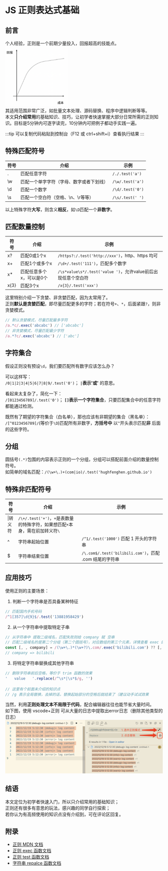 # JS 正则表达式基础

## 前言
个人经验，正则是一个前期少量投入，回报超高的技能点。  
<img src="./regex-roi.png" style="width: 200px;" />  
其适用范围非常广泛，如批量文本处理、源码替换、程序中逻辑判断等等。  
本文**只介绍常用**的基础知识、技巧，让初学者快速掌握大部分日常所需的正则知识。目标是5分钟内可逐字读完，10分钟内可把例子都动手实践一遍。  

:::tip
可以复制代码粘贴到控制台（F12 或 ctrl+shift+i）查看执行结果
:::

## 特殊匹配符号

|符号|介绍|示例|
|---|---|---|
|.|匹配任意字符|`/./.test('a')`|
|\w|匹配一个单字字符（字母、数字或者下划线）|`/\w/.test('a')`|
|\d|匹配一个数字|`/\d/.test('0')`|
|\s|匹配一个空白符（空格、\n、\r等等）|`/\s/.test(' ')`|

以上特殊字符**大写**，则含义**相反**，如`\D`匹配一个**非数字**。  

## 匹配数量控制
|符号|介绍|示例|
|---|---|---|
|x?|匹配0或1个x|`/https?:/.test('http://xxx')`，http、https 均可|
|x+|匹配1个或多个x|`/\d+/.test('111')`，匹配多个数字|
|x*|匹配任意多个x，可以是0个|`/\s*value\s*/.test('value ')`，允许value前后出现任意个空白符|
|x{3}|匹配3个x|`/x{3}/.test('xxx')`|

这里特别介绍一下贪婪、非贪婪匹配，因为太常用了。  
正则**默认是贪婪匹配**，即尽量匹配更多的字符；若在符号`+`、`*`，后面紧跟`?`，则非贪婪模式。  
```js
// 默认贪婪模式，尽量匹配最多字符
/a.*c/.exec('abcabc') // ['abcabc']
// 非贪婪模式，尽量匹配最少字符
/a.*?c/.exec('abcabc') // ['abc']
```

## 字符集合
假设正则没有预设`\d`，我们要匹配所有数字应该怎么办？  

可以这样写：   
`/0|1|2|3|4|5|6|7|8|9/.test('0')`； **`|`表示'或'** 的意思。  

看起来太复杂了，简化一下：   
`/[0123456789]/.test('0')`； **`[]`表示一个字符集合**，只要匹配集合中的任意字符都能通过检测。  

既然有了期望的字符集合（白名单），那也应该有非期望的集合（黑名单）：  
`/[^0123456789]/`(等价于`\D`)匹配所有非数字，**方括号中** 以`^`开头表示匹配**非** 后面的这些字符。  

## 分组
圆括号`(.*)`包围的内容表示正则的一个分组，分组可以搭配前面介绍的数量控制符号。  
如简单的域名匹配：`/(\w+\.)+(com|io)/.test('hughfenghen.github.io')`

## 特殊非匹配符号
|符号|介绍|示例|
|---|---|---|
|\\|转义符|`/\+/.test('+')`，`+`是表数量的特殊字符，如果想匹配`+`本身，需在前加转义符`\`|
|^|字符串起始位置|`/^1/.test('1000')` 匹配 1 开头的字符串|
|$|字符串结束位置|`/\.com$/.test('bilibili.com')`，匹配 .com 结尾的字符串|


## 应用技巧
使用正则的主要场景：  
1. 判断一个字符串是否具备某种特征  
```js
// 匹配国内手机号码
/^1[357]\d{9}$/.test('13881958429')
```
2. 从一个字符串中提取特定子串
```js
// 从字符串中 提取二级域名，匹配失败则给 company 赋 空串
// 匹配二级域名的是第二个分组（第二个圆括号），对应数组的第三个元素，详情查看 exec 的文档
const [, , company] = /(\w+\.)*(\w+?)\.com/.exec('bilibili.com') ?? [, , '']
// company => bilibili
```
3. 将特定字符串替换成其他字符串
```js
// 删除字符串前后空格，等价于 trim 函数的效果
'   value   '.replace(/^\s*|\s*$/g, '')

// 这里有个前面未介绍的知识点
// /g 表示全局替换，去掉的话，替换起始部分的空格后就结束了（建议动手试试效果
```
当然，利用**正则处理文本不局限于代码**，配合编辑器往往也能节省大量时间。  
如下图，使用 vscode+正则 可从大量的日志中提取出error日志（删除其他类型的日志）  
![](./repalce-log.png)  

## 结语
本文定位为初学者快速入门，所以只介绍常用的基础知识；  
正则还有很多有意思的玩法，感兴趣的同学自行探索；  
若你认为有高频使用的知识点没有介绍到，可在评论区回复。  

## 附录
- [正则 MDN 文档](https://developer.mozilla.org/zh-CN/docs/Web/JavaScript/Guide/Regular_Expressions)  
- [正则 exec 函数文档](https://developer.mozilla.org/zh-CN/docs/Web/JavaScript/Reference/Global_Objects/RegExp/exec)  
- [正则 test 函数文档](https://developer.mozilla.org/zh-CN/docs/Web/JavaScript/Reference/Global_Objects/RegExp/test)  
- [字符串 repalce 函数文档](https://developer.mozilla.org/zh-CN/docs/Web/JavaScript/Reference/Global_Objects/String/replace)  